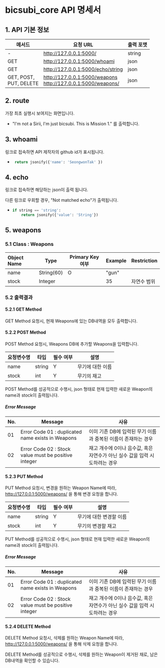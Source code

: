 # bicsubi_core API 명세서

## 1. API 기본 정보

| 메서드                      | 요청 URL                                                     | 출력 포맷 |
| --------------------------- | ------------------------------------------------------------ | --------- |
| -                           | http://127.0.0.1:5000/                                       | string    |
| GET                         | http://127.0.0.1:5000/whoami                                 | json      |
| GET                         | http://127.0.0.1:5000/echo/string                            | json      |
| GET, POST,<br />PUT, DELETE | http://127.0.0.1:5000/weapons<br />http://127.0.0.1:5000/weapons/<weapone name> | json      |



## 2. route

가장 최초 실행시 보여지는 화면입니다.

- "I'm not a Sirii, I'm just bicsubi. This is Mission 1." 를 출력합니다.

  

## 3. whoami

링크로 접속하면 API 제작자의 github id가 표시됩니다.

- ```python
   return jsonify({'name': 'SeongwonTak' })
  ```

  

## 4. echo

링크로 접속하면 해당하는 json이 출력 됩니다.

다른 링크로 우회할 경우, "Not matched echo"가 출력됩니다.

- ```python
  if string == 'string':
      return jsonify({'value': 'String'})
  ```

  

## 5. weapons

### 5.1 Class  : Weapons

| Object Name | Type       | Primary Key 여부 | Example | Restriction |
| :---------- | ---------- | ---------------- | ------- | ----------- |
| name        | String(60) | O                | "gun"   |             |
| stock       | Integer    |                  | 35      | 자연수 범위 |



### 5.2 출력결과

#### 5.2.1 GET Method

GET Method 요청시, 현재 Weapons에 있는 DB내역을 모두 출력합니다.



#### 5.2.2 POST Method

POST Method 요청시, Weapons DB에 추가할 Weapons을 입력합니다.

| 요청변수명 | 타입   | 필수 여부 | 설명             |
| ---------- | ------ | --------- | ---------------- |
| name       | string | Y         | 무기에 대한 이름 |
| stock      | int    | Y         | 무기의 재고      |

POST Method를 성공적으로 수행시, json 형태로 현재 입력한 새로운 Weapon의 name과 stock이 출력됩니다.

##### Error Message

| No.  | Message                                              | 사유                                                         |
| ---- | ---------------------------------------------------- | ------------------------------------------------------------ |
| 01   | Error Code 01 : duplicated name exists in Weapons    | 이미 기존 DB에 입력된 무기 이름과 중복된 이름이 존재하는 경우 |
| 02   | Error Code 02 : Stock value must be positive integer | 재고 개수에 0이나 음수값, 혹은 자연수가 아닌 실수 값을 입력 시도하려는 경우 |



#### 5.2.3 PUT Method

PUT Method 요청시, 변경을 원하는 Weapon Name에 따라, http://127.0.0.1:5000/weapons/<weapone name> 을 통해 변경 요청을 합니다.

| 요청변수명 | 타입   | 필수 여부 | 설명                    |
| ---------- | ------ | --------- | ----------------------- |
| name       | string | Y         | 무기에 대한 변경할 이름 |
| stock      | int    | Y         | 무기의 변경할 재고      |

PUT Method를 성공적으로 수행시, json 형태로 현재 입력한 새로운 Weapon의 name과 stock이 출력됩니다.

##### Error Message

| No.  | Message                                              | 사유                                                         |
| ---- | ---------------------------------------------------- | ------------------------------------------------------------ |
| 01   | Error Code 01 : duplicated name exists in Weapons    | 이미 기존 DB에 입력된 무기 이름과 중복된 이름이 존재하는 경우 |
| 02   | Error Code 02 : Stock value must be positive integer | 재고 개수에 0이나 음수값, 혹은 자연수가 아닌 실수 값을 입력 시도하려는 경우 |



#### 5.2.4 DELETE Method

DELETE Method 요청시, 삭제를 원하는 Weapon Name에 따라, http://127.0.0.1:5000/weapons/<weapone name> 을 통해 삭제 요청을 합니다.

DELETE Method를 성공적으로 수행시, 삭제를 원하는 Weapon이 제거된 채로, 남은 DB내역을 확인할 수 있습니다.